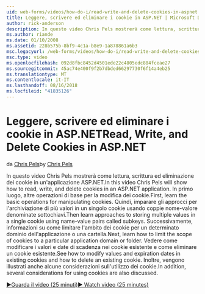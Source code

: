 ```yaml
---
uid: web-forms/videos/how-do-i/read-write-and-delete-cookies-in-aspnet
title: Leggere, scrivere ed eliminare i cookie in ASP.NET | Microsoft Docs
author: rick-anderson
description: In questo video Chris Pels mostrerà come lettura, scrittura ed eliminazione dei cookie in un'applicazione ASP.NET. In primo luogo, altre operazioni di base per la modifica cooki...
ms.author: riande
ms.date: 01/10/2008
ms.assetid: 228b575b-8bf9-4c1a-b8e9-1a878861a6b3
msc.legacyurl: /web-forms/videos/how-do-i/read-write-and-delete-cookies-in-aspnet
msc.type: video
ms.openlocfilehash: 092d8fbc8452d4501ede22c4805edc884fceae27
ms.sourcegitcommit: 45ac74e400f9f2b7dbded66297730f6f14a4eb25
ms.translationtype: MT
ms.contentlocale: it-IT
ms.lasthandoff: 08/16/2018
ms.locfileid: "41835126"
---
```

<a name="read-write-and-delete-cookies-in-aspnet"></a><span data-ttu-id="97e98-104">Leggere, scrivere ed eliminare i cookie in ASP.NET</span><span class="sxs-lookup"><span data-stu-id="97e98-104">Read, Write, and Delete Cookies in ASP.NET</span></span>
====================
<span data-ttu-id="97e98-105">da [Chris Pels](https://twitter.com/chrispels)</span><span class="sxs-lookup"><span data-stu-id="97e98-105">by [Chris Pels](https://twitter.com/chrispels)</span></span>

<span data-ttu-id="97e98-106">In questo video Chris Pels mostrerà come lettura, scrittura ed eliminazione dei cookie in un'applicazione ASP.NET.</span><span class="sxs-lookup"><span data-stu-id="97e98-106">In this video Chris Pels will show how to read, write, and delete cookies in an ASP.NET application.</span></span> <span data-ttu-id="97e98-107">In primo luogo, altre operazioni di base per la modifica dei cookie.</span><span class="sxs-lookup"><span data-stu-id="97e98-107">First, learn the basic operations for manipulating cookies.</span></span> <span data-ttu-id="97e98-108">Quindi, imparare gli approcci per l'archiviazione di più valori in un singolo cookie usando coppie nome-valore denominate sottochiavi.</span><span class="sxs-lookup"><span data-stu-id="97e98-108">Then learn approaches to storing multiple values in a single cookie using name-value pairs called subkeys.</span></span> <span data-ttu-id="97e98-109">Successivamente, informazioni su come limitare l'ambito dei cookie per un determinato dominio dell'applicazione o una cartella.</span><span class="sxs-lookup"><span data-stu-id="97e98-109">Next, learn how to limit the scope of cookies to a particular application domain or folder.</span></span> <span data-ttu-id="97e98-110">Vedere come modificare i valori e date di scadenza nei cookie esistente e come eliminare un cookie esistente.</span><span class="sxs-lookup"><span data-stu-id="97e98-110">See how to modify values and expiration dates in existing cookies and how to delete an existing cookie.</span></span> <span data-ttu-id="97e98-111">Inoltre, vengono illustrati anche alcune considerazioni sull'utilizzo dei cookie.</span><span class="sxs-lookup"><span data-stu-id="97e98-111">In addition, several considerations for using cookies are also discussed.</span></span>

[<span data-ttu-id="97e98-112">&#9654;Guarda il video (25 minuti)</span><span class="sxs-lookup"><span data-stu-id="97e98-112">&#9654; Watch video (25 minutes)</span></span>](https://channel9.msdn.com/Blogs/ASP-NET-Site-Videos/read-write-and-delete-cookies-in-aspnet)

